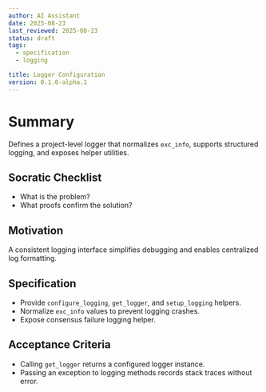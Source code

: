 ```yaml
---
author: AI Assistant
date: 2025-08-23
last_reviewed: 2025-08-23
status: draft
tags:
  - specification
  - logging

title: Logger Configuration
version: 0.1.0-alpha.1
---
```


# Summary

Defines a project-level logger that normalizes `exc_info`, supports structured logging, and exposes helper utilities.

## Socratic Checklist
- What is the problem?
- What proofs confirm the solution?

## Motivation
A consistent logging interface simplifies debugging and enables centralized log formatting.

## Specification
- Provide `configure_logging`, `get_logger`, and `setup_logging` helpers.
- Normalize `exc_info` values to prevent logging crashes.
- Expose consensus failure logging helper.

## Acceptance Criteria
- Calling `get_logger` returns a configured logger instance.
- Passing an exception to logging methods records stack traces without error.
